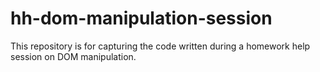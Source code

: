 # hh-dom-manipulation-session
This repository is for capturing the code written during a homework help session on DOM manipulation.

